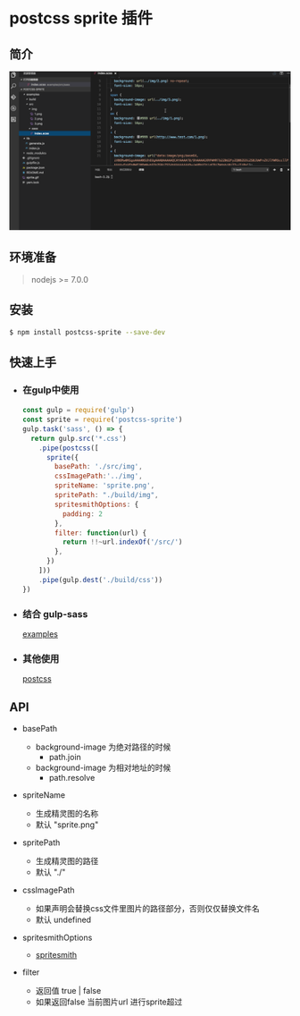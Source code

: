 # postcss sprite 插件

## 简介

  ![image](https://github.com/cjg125/postcss-sprite/raw/master/sprite.gif)

## 环境准备
  > nodejs >= 7.0.0

## 安装
```bash
$ npm install postcss-sprite --save-dev
```

## 快速上手

  - ### 在gulp中使用

    ```js
    const gulp = require('gulp')
    const sprite = require('postcss-sprite')
    gulp.task('sass', () => {
      return gulp.src('*.css')
        .pipe(postcss([
          sprite({
            basePath: './src/img',
            cssImagePath:'../img',
            spriteName: 'sprite.png',
            spritePath: "./build/img",
            spritesmithOptions: {
              padding: 2
            },
            filter: function(url) {
              return !!~url.indexOf('/src/')
            },
          })
        ]))
        .pipe(gulp.dest('./build/css'))
    })
    ```
  - ### 结合 gulp-sass
    [examples](https://github.com/cjg125/postcss-sprite/blob/master/gulpfile.js)

  - ### 其他使用

    [postcss](https://github.com/postcss/postcss#usage)

## API

  - basePath
    - background-image 为绝对路径的时候
      - path.join
    - background-image 为相对地址的时候
      - path.resolve

  - spriteName
    - 生成精灵图的名称
    - 默认 "sprite.png"

  - spritePath
    - 生成精灵图的路径
    - 默认 "./"

  - cssImagePath
    - 如果声明会替换css文件里图片的路径部分，否则仅仅替换文件名
    - 默认 undefined

  - spritesmithOptions
    - [spritesmith](https://github.com/Ensighten/spritesmith#spritesheetprocessimagesimages-options)

  - filter
    - 返回值 true | false
    - 如果返回false 当前图片url 进行sprite超过